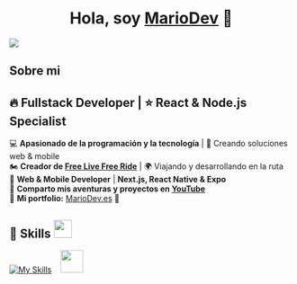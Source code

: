 <div align="center">
<h1 align="center">Hola, soy <a href="https://www.mariodev.es">MarioDev</a> 👋</h1>
</div>
<img src="https://i.postimg.cc/Hn1dgsFx/banner-git.png">


## Sobre mi
## 🔥 Fullstack Developer | ⭐ React & Node.js Specialist  

💻 **Apasionado de la programación y la tecnología** | 🚀 Creando soluciones web & mobile  
🏍️ **Creador de [Free Live Free Ride](https://www.freelivefreeride.com)** | 🌍 Viajando y desarrollando en la ruta  
📲 **Web & Mobile Developer** | **Next.js, React Native & Expo**  
🎥 **Comparto mis aventuras y proyectos en [YouTube](https://www.youtube.com/@freelivefreeride)**  
📂 **Mi portfolio:** [MarioDev.es](https://www.mariodev.es) 🚀  



## 🚀 Skills <img src="https://media2.giphy.com/media/QssGEmpkyEOhBCb7e1/giphy.gif?cid=ecf05e47a0n3gi1bfqntqmob8g9aid1oyj2wr3ds3mg700bl&rid=giphy.gif" width="32px">  

[![My Skills](https://skillicons.dev/icons?i=js,ts,html,css,sass,bootstrap,react,nextjs,reactnative,nodejs,mongodb)](https://skillicons.dev)
  &nbsp;&nbsp;
  <a href="https://github.com/MarioGilRuiz?tab=repositories&q=&type=&language=html&sort=">
    <img width="40px" src="https://raw.githubusercontent.com/rahulbanerjee26/githubAboutMeGenerator/main/icons/html.svg">
  </a>
</p>



